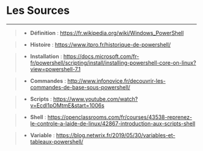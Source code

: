 # Les Sources 
---

>- **Définition** : https://fr.wikipedia.org/wiki/Windows_PowerShell

>- **Histoire** : https://www.itpro.fr/historique-de-powershell/

>- **Installation** : https://docs.microsoft.com/fr-fr/powershell/scripting/install/installing-powershell-core-on-linux?view=powershell-7.1

>- **Commandes** : http://www.infonovice.fr/decouvrir-les-commandes-de-base-sous-powershell/

>- **Scripts** : https://www.youtube.com/watch?v=Ecdl1pOMtmE&start=1006s

>- **Shell** : https://openclassrooms.com/fr/courses/43538-reprenez-le-controle-a-laide-de-linux/42867-introduction-aux-scripts-shell

>- **Variable** : https://blog.netwrix.fr/2019/05/30/variables-et-tableaux-powershell/